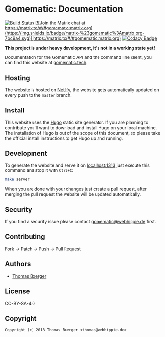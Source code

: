 # Gomematic: Documentation

[![Build Status](https://cloud.drone.io/api/badges/gomematic/gomematic-docs/status.svg)](https://cloud.drone.io/gomematic/gomematic-docs)
[![Join the Matrix chat at https://matrix.to/#/#gomematic:matrix.org](https://img.shields.io/badge/matrix-%23gomematic%3Amatrix.org-7bc9a4.svg)](https://matrix.to/#/#gomematic:matrix.org)
[![Codacy Badge](https://api.codacy.com/project/badge/Grade/673d5717db584f9dbc0671e60c1aa62a)](https://www.codacy.com/app/gomematic/gomematic-docs?utm_source=github.com&amp;utm_medium=referral&amp;utm_content=gomematic/gomematic-docs&amp;utm_campaign=Badge_Grade)

**This project is under heavy development, it's not in a working state yet!**

Documentation for the Gomematic API and the command line client, you can find this website at [gomematic.tech](https://gomematic.tech).


## Hosting

The website is hosted on [Netlify](https://www.netlify.com/), the website gets automatically updated on every push to the `master` branch.


## Install

This website uses the [Hugo](https://github.com/spf13/hugo) static site generator. If you are planning to contribute you'll want to download and install Hugo on your local machine. The installation of Hugo is out of the scope of this document, so please take the [official install instructions](https://gohugo.io/overview/installing/) to get Hugo up and running.


## Development

To generate the website and serve it on [localhost:1313](http://localhost:1313) just execute this command and stop it with `Ctrl+C`:

```bash
make server
```

When you are done with your changes just create a pull request, after merging the pull request the website will be updated automatically.


## Security

If you find a security issue please contact gomematic@webhippie.de first.


## Contributing

Fork -> Patch -> Push -> Pull Request


## Authors

* [Thomas Boerger](https://github.com/tboerger)


## License

CC-BY-SA-4.0


## Copyright

```
Copyright (c) 2018 Thomas Boerger <thomas@webhippie.de>
```

